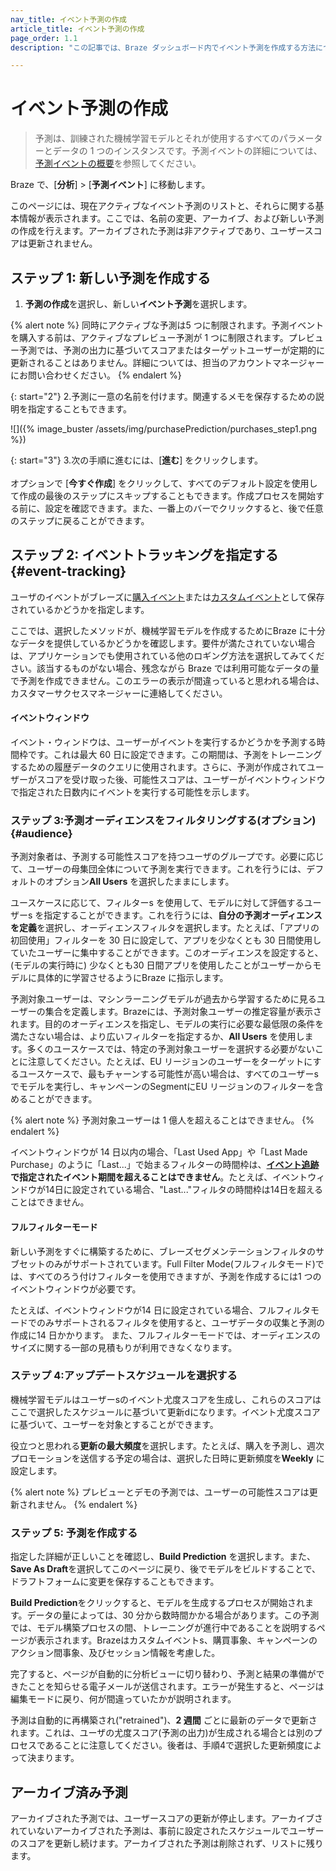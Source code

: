 ```yaml
---
nav_title: イベント予測の作成
article_title: イベント予測の作成
page_order: 1.1
description: "この記事では、Braze ダッシュボード内でイベント予測を作成する方法について説明します。"

---
```


# イベント予測の作成

> 予測は、訓練された機械学習モデルとそれが使用するすべてのパラメーターとデータの 1 つのインスタンスです。予測イベントの詳細については、[予測イベントの概要]({{site.baseurl}}/user_guide/brazeai//predictive_events/)を参照してください。

Braze で、[**分析**] > [**予測イベント**] に移動します。

このページには、現在アクティブなイベント予測のリストと、それらに関する基本情報が表示されます。ここでは、名前の変更、アーカイブ、および新しい予測の作成を行えます。アーカイブされた予測は非アクティブであり、ユーザースコアは更新されません。

## ステップ 1: 新しい予測を作成する

1. **予測の作成**を選択し、新しい**イベント予測**を選択します。

{% alert note %}
同時にアクティブな予測は5 つに制限されます。予測イベントを購入する前は、アクティブなプレビュー予測が 1 つに制限されます。プレビュー予測では、予測の出力に基づいてスコアまたはターゲットユーザーが定期的に更新されることはありません。詳細については、担当のアカウントマネージャーにお問い合わせください。
{% endalert %}

{: start="2"}
2\.予測に一意の名前を付けます。関連するメモを保存するための説明を指定することもできます。

\![]({% image_buster /assets/img/purchasePrediction/purchases_step1.png %})

{: start="3"}
3\.次の手順に進むには、[**進む**] をクリックします。<br><br>オプションで [**今すぐ作成**] をクリックして、すべてのデフォルト設定を使用して作成の最後のステップにスキップすることもできます。作成プロセスを開始する前に、設定を確認できます。また、一番上のバーでクリックすると、後で任意のステップに戻ることができます。

## ステップ 2: イベントトラッキングを指定する {#event-tracking}

ユーザのイベントがブレーズに[購入イベント]({{site.baseurl}}/user_guide/data/custom_data/purchase_events/)または[カスタムイベント]({{site.baseurl}}/user_guide/data/custom_data/custom_events/)として保存されているかどうかを指定します。

ここでは、選択したメソッドが、機械学習モデルを作成するためにBraze に十分なデータを提供しているかどうかを確認します。要件が満たされていない場合は、アプリケーションでも使用されている他のロギング方法を選択してみてください。該当するものがない場合、残念ながら Braze では利用可能なデータの量で予測を作成できません。このエラーの表示が間違っていると思われる場合は、カスタマーサクセスマネージャーに連絡してください。

#### イベントウィンドウ

イベント・ウィンドウは、ユーザーがイベントを実行するかどうかを予測する時間枠です。これは最大 60 日に設定できます。この期間は、予測をトレーニングするための履歴データのクエリに使用されます。さらに、予測が作成されてユーザーがスコアを受け取った後、可能性スコアは、ユーザーがイベントウィンドウで指定された日数内にイベントを実行する可能性を示します。

### ステップ 3:予測オーディエンスをフィルタリングする(オプション) {#audience}

予測対象者は、予測する可能性スコアを持つユーザのグループです。必要に応じて、ユーザーの母集団全体について予測を実行できます。これを行うには、デフォルトのオプション**All Users** を選択したままにします。

ユースケースに応じて、フィルターs を使用して、モデルに対して評価するユーザーs を指定することができます。これを行うには、**自分の予測オーディエンスを定義**を選択し、オーディエンスフィルタを選択します。たとえば、「アプリの初回使用」フィルターを 30 日に設定して、アプリを少なくとも 30 日間使用していたユーザーに集中することができます。このオーディエンスを設定すると、(モデルの実行時に) 少なくとも30 日間アプリを使用したことがユーザーからモデルに具体的に学習させるようにBraze に指示します。

予測対象ユーザーは、マシンラーニングモデルが過去から学習するために見るユーザーの集合を定義します。Brazeには、予測対象ユーザーの推定容量が表示されます。目的のオーディエンスを指定し、モデルの実行に必要な最低限の条件を満たさない場合は、より広いフィルターを指定するか、**All Users** を使用します。多くのユースケースでは、特定の予測対象ユーザーを選択する必要がないことに注意してください。たとえば、EU リージョンのユーザーをターゲットにするユースケースで、最もチャーンする可能性が高い場合は、すべてのユーザーs でモデルを実行し、キャンペーンのSegmentにEU リージョンのフィルターを含めることができます。

{% alert note %}
予測対象ユーザーは 1 億人を超えることはできません。
{% endalert %}

イベントウィンドウが 14 日以内の場合、「Last Used App」や「Last Made Purchase」のように「Last...」で始まるフィルターの時間枠は、**[イベント追跡](#event-tracking)で指定されたイベント期間を超えることはできません**。たとえば、イベントウィンドウが14日に設定されている場合、"Last..."フィルタの時間枠は14日を超えることはできません。

#### フルフィルターモード

新しい予測をすぐに構築するために、ブレーズセグメンテーションフィルタのサブセットのみがサポートされています。Full Filter Mode(フルフィルタモード)では、すべてのろう付けフィルターを使用できますが、予測を作成するには1 つのイベントウィンドウが必要です。 

たとえば、イベントウィンドウが14 日に設定されている場合、フルフィルタモードでのみサポートされるフィルタを使用すると、ユーザデータの収集と予測の作成に14 日かかります。 また、フルフィルターモードでは、オーディエンスのサイズに関する一部の見積もりが利用できなくなります。

### ステップ 4:アップデートスケジュールを選択する

機械学習モデルはユーザーsのイベント尤度スコアを生成し、これらのスコアはここで選択したスケジュールに基づいて更新dになります。イベント尤度スコアに基づいて、ユーザーを対象とすることができます。 

役立つと思われる**更新の最大頻度**を選択します。たとえば、購入を予測し、週次プロモーションを送信する予定の場合は、選択した日時に更新頻度を**Weekly** に設定します。

{% alert note %}
プレビューとデモの予測では、ユーザーの可能性スコアは更新されません。
{% endalert %}

### ステップ 5: 予測を作成する

指定した詳細が正しいことを確認し、**Build Prediction** を選択します。また、**Save As Draft**を選択してこのページに戻り、後でモデルをビルドすることで、ドラフトフォームに変更を保存することもできます。 

**Build Prediction**をクリックすると、モデルを生成するプロセスが開始されます。データの量によっては、30 分から数時間かかる場合があります。この予測では、モデル構築プロセスの間、トレーニングが進行中であることを説明するページが表示されます。Brazeはカスタムイベントs、購買事象、キャンペーンのアクション間事象、及びセッション情報を考慮した。

完了すると、ページが自動的に分析ビューに切り替わり、予測と結果の準備ができたことを知らせる電子メールが送信されます。エラーが発生すると、ページは編集モードに戻り、何が間違っていたかが説明されます。

予測は自動的に再構築され("retrained")、**2 週間** ごとに最新のデータで更新されます。これは、ユーザの尤度スコア(予測の出力)が生成される場合とは別のプロセスであることに注意してください。後者は、手順4で選択した更新頻度によって決まります。

## アーカイブ済み予測

アーカイブされた予測では、ユーザースコアの更新が停止します。アーカイブされていないアーカイブされた予測は、事前に設定されたスケジュールでユーザーのスコアを更新し続けます。アーカイブされた予測は削除されず、リストに残ります。


